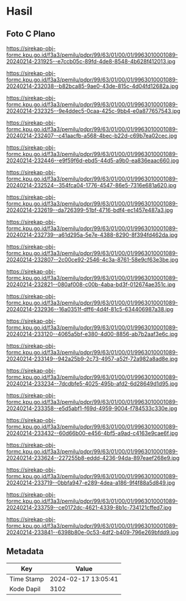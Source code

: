 # Hasil

## Foto C Plano

https://sirekap-obj-formc.kpu.go.id/f3a3/pemilu/pdpr/99/63/01/00/01/9963010001089-20240214-231925--e7ccb05c-89fd-4de8-8548-4b628f412013.jpg

https://sirekap-obj-formc.kpu.go.id/f3a3/pemilu/pdpr/99/63/01/00/01/9963010001089-20240214-232038--b82bca85-9ae0-43de-815c-4d04fd12682a.jpg

https://sirekap-obj-formc.kpu.go.id/f3a3/pemilu/pdpr/99/63/01/00/01/9963010001089-20240214-232325--9e4ddec5-0caa-425c-9bb4-e0a877657543.jpg

https://sirekap-obj-formc.kpu.go.id/f3a3/pemilu/pdpr/99/63/01/00/01/9963010001089-20240214-232407--c41aacfb-a568-4bec-b22d-c69b7ea02cec.jpg

https://sirekap-obj-formc.kpu.go.id/f3a3/pemilu/pdpr/99/63/01/00/01/9963010001089-20240214-232446--e9f59f6d-ebd5-44d5-a9b0-ea836eaac660.jpg

https://sirekap-obj-formc.kpu.go.id/f3a3/pemilu/pdpr/99/63/01/00/01/9963010001089-20240214-232524--354fca04-1776-4547-86e5-7316e681a620.jpg

https://sirekap-obj-formc.kpu.go.id/f3a3/pemilu/pdpr/99/63/01/00/01/9963010001089-20240214-232619--da726399-51bf-4716-bdf4-ec1457e487a3.jpg

https://sirekap-obj-formc.kpu.go.id/f3a3/pemilu/pdpr/99/63/01/00/01/9963010001089-20240214-232739--a61d295a-5e7e-4388-8290-8f394fd462da.jpg

https://sirekap-obj-formc.kpu.go.id/f3a3/pemilu/pdpr/99/63/01/00/01/9963010001089-20240214-232807--2c00ce92-2546-4c3a-8761-58e9cf63e3be.jpg

https://sirekap-obj-formc.kpu.go.id/f3a3/pemilu/pdpr/99/63/01/00/01/9963010001089-20240214-232821--080af008-c00b-4aba-bd3f-012674ae351c.jpg

https://sirekap-obj-formc.kpu.go.id/f3a3/pemilu/pdpr/99/63/01/00/01/9963010001089-20240214-232936--16a0351f-dff6-4d4f-81c5-634406987a38.jpg

https://sirekap-obj-formc.kpu.go.id/f3a3/pemilu/pdpr/99/63/01/00/01/9963010001089-20240214-233120--4065a5bf-e380-4d00-8856-ab7b2aaf3e6c.jpg

https://sirekap-obj-formc.kpu.go.id/f3a3/pemilu/pdpr/99/63/01/00/01/9963010001089-20240214-233149--942a25b9-2c73-4957-a52f-72a982a8ad8e.jpg

https://sirekap-obj-formc.kpu.go.id/f3a3/pemilu/pdpr/99/63/01/00/01/9963010001089-20240214-233234--7dcdbfe5-4025-495b-afd2-6d28649d1d95.jpg

https://sirekap-obj-formc.kpu.go.id/f3a3/pemilu/pdpr/99/63/01/00/01/9963010001089-20240214-233358--e5d5abf1-f69d-4959-9004-f784533c330e.jpg

https://sirekap-obj-formc.kpu.go.id/f3a3/pemilu/pdpr/99/63/01/00/01/9963010001089-20240214-233432--60d66b00-e456-4bf5-a9ad-c4163e9cae6f.jpg

https://sirekap-obj-formc.kpu.go.id/f3a3/pemilu/pdpr/99/63/01/00/01/9963010001089-20240214-233624--227255b8-eddd-4236-94da-897eaef268e9.jpg

https://sirekap-obj-formc.kpu.go.id/f3a3/pemilu/pdpr/99/63/01/00/01/9963010001089-20240214-233719--0bbfa947-e289-4dea-a186-9f4f88a5d849.jpg

https://sirekap-obj-formc.kpu.go.id/f3a3/pemilu/pdpr/99/63/01/00/01/9963010001089-20240214-233759--ce0172dc-4621-4339-8b1c-734121cffed7.jpg

https://sirekap-obj-formc.kpu.go.id/f3a3/pemilu/pdpr/99/63/01/00/01/9963010001089-20240214-233841--6398b80e-0c53-4df2-b409-796e269bfdd9.jpg


## Metadata

| Key        | Value               |
| ---------- | ------------------- |
| Time Stamp | 2024-02-17 13:05:41 |
| Kode Dapil | 3102                |



